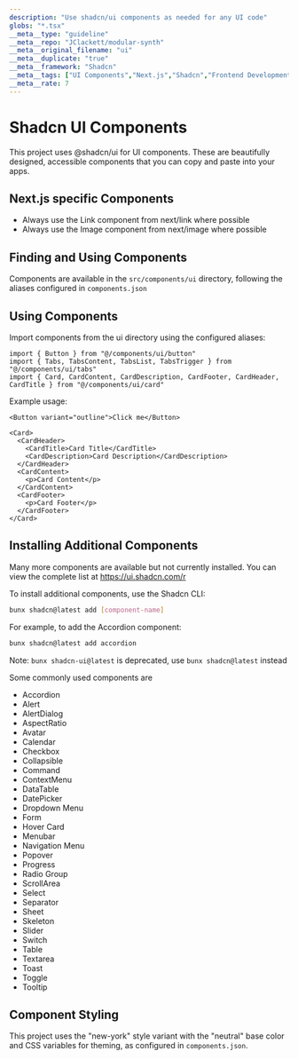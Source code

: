 ```yaml
---
description: "Use shadcn/ui components as needed for any UI code"
globs: "*.tsx"
__meta__type: "guideline"
__meta__repo: "JClackett/modular-synth"
__meta__original_filename: "ui"
__meta__duplicate: "true"
__meta__framework: "Shadcn"
__meta__tags: ["UI Components","Next.js","Shadcn","Frontend Development","Typescript"]
__meta__rate: 7
---
```

# Shadcn UI Components

This project uses @shadcn/ui for UI components. These are beautifully designed, accessible components that you can copy and paste into your apps.

## Next.js specific Components

- Always use the Link component from next/link where possible
- Always use the Image component from next/image where possible

## Finding and Using Components

Components are available in the `src/components/ui` directory, following the aliases configured in `components.json`

## Using Components

Import components from the ui directory using the configured aliases:

```tsx
import { Button } from "@/components/ui/button"
import { Tabs, TabsContent, TabsList, TabsTrigger } from "@/components/ui/tabs"
import { Card, CardContent, CardDescription, CardFooter, CardHeader, CardTitle } from "@/components/ui/card"
```

Example usage:

```tsx
<Button variant="outline">Click me</Button>

<Card>
  <CardHeader>
    <CardTitle>Card Title</CardTitle>
    <CardDescription>Card Description</CardDescription>
  </CardHeader>
  <CardContent>
    <p>Card Content</p>
  </CardContent>
  <CardFooter>
    <p>Card Footer</p>
  </CardFooter>
</Card>
```

## Installing Additional Components

Many more components are available but not currently installed. You can view the complete list at https://ui.shadcn.com/r

To install additional components, use the Shadcn CLI:


```bash
bunx shadcn@latest add [component-name]
```

For example, to add the Accordion component:

```bash
bunx shadcn@latest add accordion
```

Note: `bunx shadcn-ui@latest` is deprecated, use `bunx shadcn@latest` instead

Some commonly used components are

- Accordion
- Alert
- AlertDialog
- AspectRatio
- Avatar
- Calendar
- Checkbox
- Collapsible
- Command
- ContextMenu
- DataTable
- DatePicker
- Dropdown Menu
- Form
- Hover Card
- Menubar
- Navigation Menu
- Popover
- Progress
- Radio Group
- ScrollArea
- Select
- Separator
- Sheet
- Skeleton
- Slider
- Switch
- Table
- Textarea
- Toast
- Toggle
- Tooltip

## Component Styling

This project uses the "new-york" style variant with the "neutral" base color and CSS variables for theming, as configured in `components.json`.


